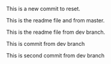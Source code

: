 This is a new commit to reset.

This is the readme file and from master.

This is the readme file from dev branch.

This is commit from dev branch

This is second commit from dev branch